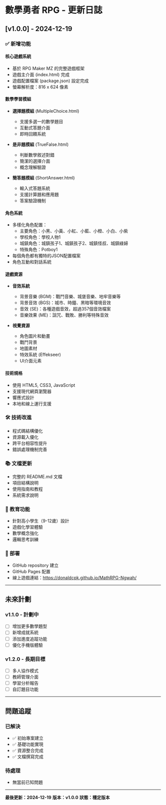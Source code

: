 # 數學勇者 RPG - 更新日誌

## [v1.0.0] - 2024-12-19

### ✅ 新增功能

#### 核心遊戲系統
- 基於 RPG Maker MZ 的完整遊戲框架
- 遊戲主介面 (index.html) 完成
- 遊戲配置檔案 (package.json) 設定完成
- 螢幕解析度：816 x 624 像素

#### 數學學習模組
- **選擇題模組** (MultipleChoice.html)
  - 支援多選一的數學題目
  - 互動式答題介面
  - 即時回饋系統
  
- **是非題模組** (TrueFalse.html)
  - 判斷數學敘述對錯
  - 簡潔的選擇介面
  - 概念理解驗證
  
- **簡答題模組** (ShortAnswer.html)
  - 輸入式答題系統
  - 支援計算題和應用題
  - 答案驗證機制

#### 角色系統
- 多樣化角色配置：
  - 主要角色：小黑、小黃、小紅、小藍、小橙、小白、小紫
  - 學校角色：學校人物1
  - 城鎮角色：城鎮孩子1、城鎮孩子2、城鎮怪叔、城鎮綠婦
  - 特殊角色：Potboy1
- 每個角色都有獨特的JSON配置檔案
- 角色互動和對話系統

#### 遊戲資源
- **音效系統**
  - 背景音樂 (BGM)：戰鬥音樂、城堡音樂、地牢音樂等
  - 背景音效 (BGS)：城市、時鐘、黑暗等環境音效
  - 音效 (SE)：各種遊戲音效，超過357個音效檔案
  - 音樂效果 (ME)：詛咒、戰敗、勝利等特殊音效
  
- **視覺資源**
  - 角色圖片和動畫
  - 戰鬥背景
  - 地圖素材
  - 特效系統 (Effekseer)
  - UI介面元素

#### 技術規格
- 使用 HTML5, CSS3, JavaScript
- 支援現代網頁瀏覽器
- 響應式設計
- 本地和線上運行支援

### 🛠 技術改進
- 程式碼結構優化
- 資源載入優化
- 跨平台相容性提升
- 錯誤處理機制完善

### 📚 文檔更新
- 完整的 README.md 文檔
- 項目結構說明
- 使用指南和教程
- 系統需求說明

### 🎯 教育功能
- 針對高小學生（9-12歲）設計
- 遊戲化學習體驗
- 數學概念強化
- 邏輯思考訓練

### 🚀 部署
- GitHub repository 建立
- GitHub Pages 配置
- 線上遊戲連結：https://donaldcpk.github.io/MathRPG-Ngwah/

---

## 未來計劃

### v1.1.0 - 計劃中
- [ ] 增加更多數學題型
- [ ] 新增成就系統
- [ ] 添加進度追蹤功能
- [ ] 優化手機版體驗

### v1.2.0 - 長期目標
- [ ] 多人協作模式
- [ ] 教師管理介面
- [ ] 學習分析報告
- [ ] 自訂題目功能

---

## 問題追蹤

### 已解決
- ✅ 初始專案建立
- ✅ 基礎功能實現
- ✅ 資源整合完成
- ✅ 文檔撰寫完成

### 待處理
- 無當前已知問題

---

**最後更新：2024-12-19**
**版本：v1.0.0**
**狀態：穩定版本** 